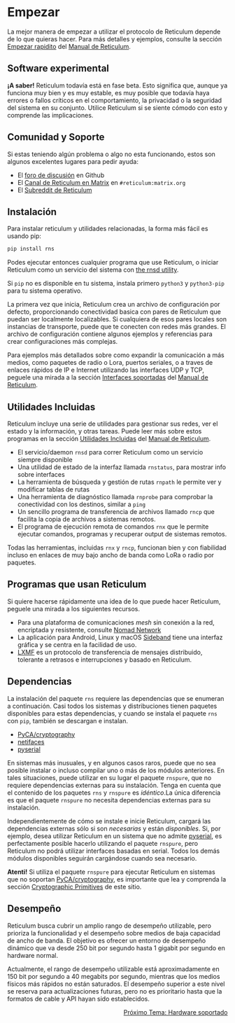 # Empezar
La mejor manera de empezar a utilizar el protocolo de Reticulum depende de lo que
quieras hacer. Para más detalles y ejemplos, consulte la sección [Empezar rapidito](manual/gettingstartedfast.html) del [Manual de Reticulum](manual/index.html).

## Software experimental
**¡A saber!** Reticulum todavía está en fase beta. Esto significa que, aunque ya funciona muy bien y es muy estable, es muy
posible que todavía haya errores o fallos críticos en el comportamiento, la privacidad o la seguridad del sistema en su conjunto.
Utilice Reticulum si se siente cómodo con esto y comprende las implicaciones.

## Comunidad y Soporte

Si estas teniendo algún problema o algo no esta funcionando, estos son algunos excelentes lugares para pedir ayuda:

- El [foro de discusión](https://github.com/markqvist/Reticulum/discussions) en Github
- El [Canal de Reticulum en Matrix](https://matrix.to/#/#reticulum:matrix.org) en `#reticulum:matrix.org`
- El [Subreddit de Reticulum](https://reddit.com/r/reticulum)

## Instalación
Para instalar reticulum y utilidades relacionadas, la forma más fácil es usando pip:

```bash
pip install rns
```

Podes ejecutar entonces cualquier programa que use Reticulum, o iniciar Reticulum como un servicio del sistema con [the rnsd utility](manual/using.html#the-rnsd-utility).

Si `pip` no es disponible en tu sistema, instala primero `python3` y `python3-pip` para tu sistema operativo.

La primera vez que inicia, Reticulum crea un archivo de configuración por defecto, proporcionando conectividad basica con pares
de Reticulum que puedan ser localmente localizables. Si cualquiera de esos pares locales son instancias de transporte, puede que
te conecten con redes más grandes. El archivo de configuración contiene algunos ejemplos y referencias para crear configuraciones
más complejas.

Para ejemplos más detallados sobre como expandir la comunicación a más medios, como paquetes de radio o Lora, puertos seriales,
o a traves de enlaces rápidos de IP e Internet utilizando las interfaces UDP y TCP, peguele una mirada a la sección
[Interfaces soportadas](manual/interfaces.html) del [Manual de Reticulum](manual/index.html).

## Utilidades Incluidas

Reticulum incluye una serie de utilidades para gestionar sus redes, ver el estado y la información, y otras tareas. Puede leer
más sobre estos programas en la sección [Utilidades Incluidas](manual/using.html#utilidades-incluidas) del [Manual de Reticulum](manual/index.html).

- El servicio/daemon `rnsd` para correr Reticulum como un servicio siempre disponible
- Una utilidad de estado de la interfaz llamada `rnstatus`, para mostrar info sobre interfaces
- La herramienta de búsqueda y gestión de rutas `rnpath` le permite ver y modificar tablas de rutas
- Una herramienta de diagnóstico llamada `rnprobe` para comprobar la conectividad con los destinos, similar a `ping`
- Un sencillo programa de transferencia de archivos llamado `rncp` que facilita la copia de archivos a sistemas remotos.
- El programa de ejecución remota de comandos `rnx` que le permite ejecutar comandos, programas y recuperar output de sistemas remotos.

Todas las herramientas, incluidas `rnx` y `rncp`, funcionan bien y con fiabilidad incluso en enlaces de muy bajo ancho de banda como LoRa o radio por paquetes.

## Programas que usan Reticulum
Si quiere hacerse rápidamente una idea de lo que puede hacer Reticulum, peguele una mirada a los siguientes recursos.

- Para una plataforma de comunicaciones *mesh* sin conexión a la red, encriptada y resistente, consulte [Nomad Network](https://github.com/markqvist/NomadNet)
- La aplicación para Android, Linux y macOS [Sideband](https://github.com/markqvist/sideband) tiene una interfaz gráfica y se centra en la facilidad de uso.
- [LXMF](https://github.com/markqvist/lxmf) es un protocolo de transferencia de mensajes distribuido, tolerante a retrasos e interrupciones y basado en Reticulum.

## Dependencias

La instalación del paquete `rns` requiere las dependencias que se enumeran a continuación. Casi todos los sistemas y distribuciones tienen paquetes disponibles para estas dependencias, y cuando se instala el paquete `rns` con `pip`, también se descargan e instalan.

- [PyCA/cryptography](https://github.com/pyca/cryptography)
- [netifaces](https://github.com/al45tair/netifaces)
- [pyserial](https://github.com/pyserial/pyserial)

En sistemas más inusuales, y en algunos casos raros, puede que no sea posible instalar o incluso compilar uno o más de los módulos anteriores. En tales situaciones, puede utilizar en su lugar el paquete `rnspure`, que no requiere dependencias externas para su instalación. Tenga en cuenta que el contenido de los paquetes `rns` y `rnspure` es *idéntico*.La única diferencia es que el paquete `rnspure` no necesita dependencias externas para su instalación.

Independientemente de cómo se instale e inicie Reticulum, cargará las dependencias externas sólo si son *necesarias* y están *disponibles*. Si, por ejemplo, desea utilizar Reticulum en un sistema que no admite [pyserial](https://github.com/pyserial/pyserial), es perfectamente posible hacerlo utilizando el paquete `rnspure`, pero Reticulum no podrá utilizar interfaces basadas en serial. Todos los demás módulos disponibles seguirán cargándose cuando sea necesario.

**Atenti!** Si utiliza el paquete `rnspure` para ejecutar Reticulum en sistemas que no soportan [PyCA/cryptography](https://github.com/pyca/cryptography), es importante que lea y comprenda la sección [Cryptographic Primitives](crypto_es.html) de este sitio.

 ## Desempeño
Reticulum busca cubrir un amplio rango de desempeño utilizable, pero prioriza la funcionalidad y el desempeño sobre medios de baja capacidad de ancho de banda. El objetivo es ofrecer un entorno de desempeño dinámico que va desde 250 bit por segundo hasta 1 gigabit por segundo en hardware normal.

Actualmente, el rango de desempeño utilizable está aproximadamente en 150 bit por segundo a 40 megabits por segundo, mientras que los medios físicos más rápidos no están saturados. El desempeño superior a este nivel se reserva para actualizaciones futuras, pero no es prioritario hasta que la formatos de cable y API hayan sido establecidos.

<p align="right"><a href="hardware_es.html">Próximo Tema: Hardware soportado</a></p>
